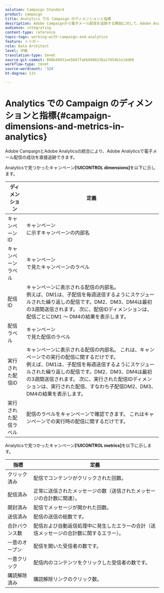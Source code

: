 ```yaml
---
solution: Campaign Standard
product: campaign
title: Analytics での Campaign のディメンションと指標
description: Adobe Campaignから電子メール配信を追跡する開始に対して、Adobe Analyticsで見られる様々なディメンションについて説明します。
audience: integrating
content-type: reference
topic-tags: working-with-campaign-and-analytics
feature: トリガー
role: Data Architect
level: 中級
translation-type: tm+mt
source-git-commit: 088b49931ee5047fa6b949813ba17654b1e10d60
workflow-type: tm+mt
source-wordcount: '324'
ht-degree: 11%

---
```



# Analytics での Campaign のディメンションと指標{#campaign-dimensions-and-metrics-in-analytics}

Adobe CampaignとAdobe Analyticsの統合により、Adobe Analyticsで電子メール配信の成功を直接追跡できます。

Analyticsで見つかったキャンペーン&#x200B;**[!UICONTROL dimensions]**&#x200B;を以下に示します。

<table> 
 <thead> 
  <tr> 
   <th> ディメンション<br /> </th> 
   <th> 定義<br /> </th> 
  </tr> 
 </thead> 
 <tbody> 
  <tr> 
   <td> キャンペーン ID<br /> </td> 
   <td> キャンペーン<br />に示すキャンペーンの内部名 </td> 
  </tr> 
  <tr> 
   <td> キャンペーンラベル<br /> </td> 
   <td> キャンペーン<br />で見たキャンペーンのラベル </td> 
  </tr> 
  <tr> 
   <td> 配信 ID<br /> </td> 
   <td> キャンペーンに表示される配信の内部名。<br /> 例えば、DM1は、子配信を毎週送信するようにスケジュールされた繰り返しの配信です。DM2、DM3、DM4は最初の3週間送信されます。 次に、配信IDディメンションは、配信ごとにDM1 ～ DM4の結果を表示します。<br /> </td> 
  </tr> 
  <tr> 
   <td> 配信ラベル<br /> </td> 
   <td> キャンペーン<br />で見た配信のラベル </td> 
  </tr> 
  <tr> 
   <td> 実行された配信ID<br /> </td> 
   <td> キャンペーンに表示される配信の内部名。 これは、キャンペーンでの実行の配信に関するだけです。<br /> 例えば、DM1は、子配信を毎週送信するようにスケジュールされた繰り返しの配信です。DM2、DM3、DM4は最初の3週間送信されます。 次に、実行された配信IDディメンションは、実行された配信、すなわち子配信DM2、DM3、DM4の結果を表示します。<br /> </td> 
  </tr> 
  <tr> 
   <td> 実行された配信ラベル<br /> </td> 
   <td> 配信のラベルをキャンペーンで確認できます。 これはキャンペーンでの実行時の配信に関するだけです。<br /> </td> 
  </tr> 
 </tbody> 
</table>

Analyticsで見つかったキャンペーン&#x200B;**[!UICONTROL metrics]**&#x200B;を以下に示します。

<table> 
 <thead> 
  <tr> 
   <th> 指標<br /> </th> 
   <th> 定義<br /> </th> 
  </tr> 
 </thead> 
 <tbody> 
  <tr> 
   <td> クリック済み<br /> </td> 
   <td> 配信でコンテンツがクリックされた回数。<br /> </td> 
  </tr> 
  <tr> 
   <td> 配信済み<br /> </td> 
   <td> 正常に送信されたメッセージの数（送信されたメッセージの合計数に関連）。<br /> </td> 
  </tr> 
  <tr> 
   <td> 開封済み<br /> </td> 
   <td> 配信でメッセージが開かれた回数。<br /> </td> 
  </tr> 
  <tr> 
   <td> 送信済み<br /> </td> 
   <td> 配信の送信の総数です。<br /> </td> 
  </tr> 
  <tr> 
   <td> 合計バウンス数<br /> </td> 
   <td> 配信および自動返信処理中に発生したエラーの合計（送信メッセージの合計数に関するエラー）。<br /> </td> 
  </tr> 
  <tr> 
   <td> 一意のオープン<br /> </td> 
   <td> 配信を開いた受信者の数です。<br /> </td> 
  </tr> 
  <tr> 
   <td> 一意クリック<br /> </td> 
   <td> 配信内のコンテンツをクリックした受信者の数です。<br /> </td> 
  </tr> 
  <tr> 
   <td> 購読解除済み<br /> </td> 
   <td> 購読解除リンクのクリック数。<br /> </td> 
  </tr> 
 </tbody> 
</table>

